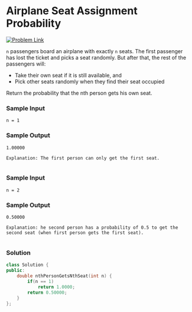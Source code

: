 # Airplane Seat Assignment Probability

[![Problem Link](https://img.shields.io/badge/-LeetCode-FFA116?style=for-the-badge&logo=LeetCode&logoColor=black)](https://leetcode.com/problems/airplane-seat-assignment-probability/description/)

`n` passengers board an airplane with exactly `n` seats. The first passenger has lost the ticket 
and picks a seat randomly. But after that, the rest of the passengers will:
- Take their own seat if it is still available, and
- Pick other seats randomly when they find their seat occupied

Return the probability that the nth person gets his own seat.

### Sample Input
```
n = 1
```

### Sample Output
```
1.00000

Explanation: The first person can only get the first seat.
 
```
### Sample Input
```
n = 2
```

### Sample Output
```
0.50000

Explanation: he second person has a probability of 0.5 to get the second seat (when first person gets the first seat).
 
```

### Solution
```cpp
class Solution {
public:
    double nthPersonGetsNthSeat(int n) {
        if(n == 1)
            return 1.0000;
        return 0.50000;
    }
};
```
